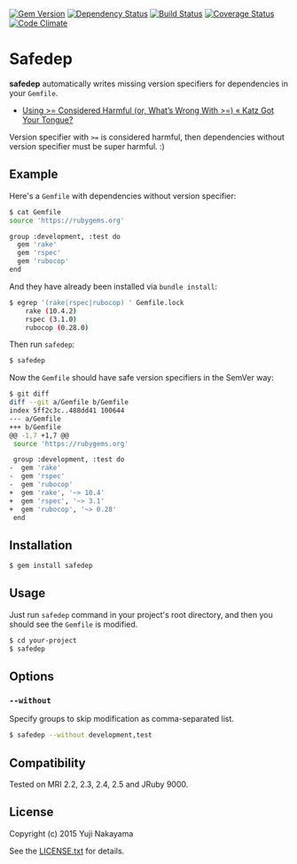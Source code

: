 [![Gem Version](https://badge.fury.io/rb/safedep.svg)](http://badge.fury.io/rb/safedep)
[![Dependency Status](https://gemnasium.com/yujinakayama/safedep.svg)](https://gemnasium.com/yujinakayama/safedep)
[![Build Status](https://travis-ci.org/yujinakayama/safedep.svg?branch=master&style=flat)](https://travis-ci.org/yujinakayama/safedep)
[![Coverage Status](https://coveralls.io/repos/yujinakayama/safedep/badge.svg?branch=master&service=github)](https://coveralls.io/github/yujinakayama/safedep?branch=master)
[![Code Climate](https://codeclimate.com/github/yujinakayama/safedep/badges/gpa.svg)](https://codeclimate.com/github/yujinakayama/safedep)

# Safedep

**safedep** automatically writes missing version specifiers for dependencies in your `Gemfile`.

* [Using >= Considered Harmful (or, What’s Wrong With >=) « Katz Got Your Tongue?](http://yehudakatz.com/2010/08/21/using-considered-harmful-or-whats-wrong-with/)

Version specifier with `>=` is considered harmful, then dependencies without version specifier must be super harmful. :)

## Example

Here's a `Gemfile` with dependencies without version specifier:

```bash
$ cat Gemfile
source 'https://rubygems.org'

group :development, :test do
  gem 'rake'
  gem 'rspec'
  gem 'rubocop'
end
```

And they have already been installed via `bundle install`:

```bash
$ egrep '(rake|rspec|rubocop) ' Gemfile.lock
    rake (10.4.2)
    rspec (3.1.0)
    rubocop (0.28.0)
```

Then run `safedep`:

```bash
$ safedep
```

Now the `Gemfile` should have safe version specifiers in the SemVer way:

```bash
$ git diff
diff --git a/Gemfile b/Gemfile
index 5ff2c3c..488dd41 100644
--- a/Gemfile
+++ b/Gemfile
@@ -1,7 +1,7 @@
 source 'https://rubygems.org'

 group :development, :test do
-  gem 'rake'
-  gem 'rspec'
-  gem 'rubocop'
+  gem 'rake', '~> 10.4'
+  gem 'rspec', '~> 3.1'
+  gem 'rubocop', '~> 0.28'
 end
```

## Installation

```bash
$ gem install safedep
```

## Usage

Just run `safedep` command in your project's root directory,
and then you should see the `Gemfile` is modified.

```bash
$ cd your-project
$ safedep
```

## Options

### `--without`

Specify groups to skip modification as comma-separated list.

```bash
$ safedep --without development,test
```

## Compatibility

Tested on MRI 2.2, 2.3, 2.4, 2.5 and JRuby 9000.

## License

Copyright (c) 2015 Yuji Nakayama

See the [LICENSE.txt](LICENSE.txt) for details.
